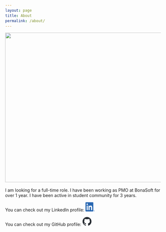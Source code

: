 ```yaml
---
layout: page
title: About
permalink: /about/
---
```

<div align="center"><img src="/photos/P8304812.JPG" style="height:486px; width:648px;"/></div>


I am looking for a full-time role. I have been working as PMO at BonaSoft
for over 1 year. I have been active in student community for 3 years.

You can check out my LinkedIn profile:
[<img src="/photos/LI-In-Bug.png" style="height:30px; width:30px;"/>](https://www.linkedin.com/in/mpamula)

You can check out my GitHub profile:
[<img src="/photos/github-mark.png" style="height:30px; width:30px;"/>](https://github.com/magPamula)
